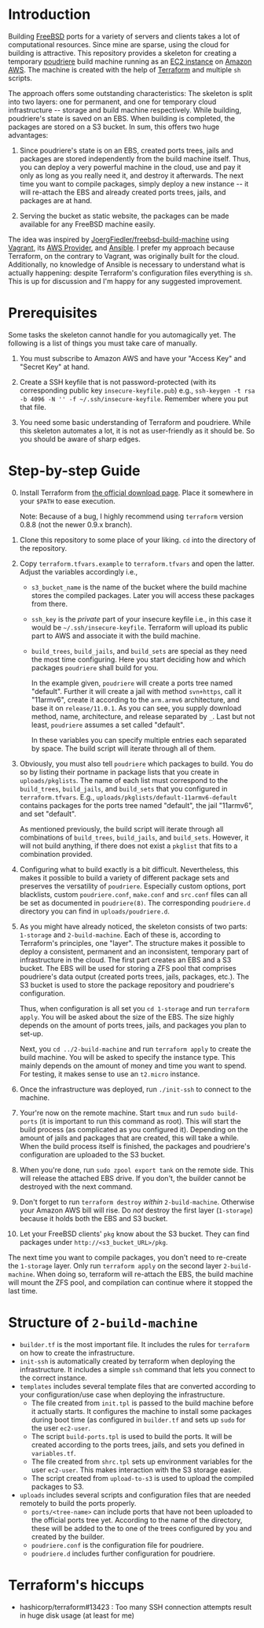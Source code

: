 # Introduction

Building [FreeBSD][4] ports for a variety of servers and clients takes
a lot of computational resources. Since mine are sparse, using the cloud
for building is attractive. This repository provides a skeleton for
creating a temporary [poudriere][1] build machine running as an [EC2
instance][2] on [Amazon AWS][3]. The machine is created with the help of
[Terraform][7] and multiple `sh` scripts.

The approach offers some outstanding characteristics: The skeleton is
split into two layers: one for permanent, and one for temporary cloud
infrastructure -- storage and build machine respectively. While building,
poudriere's state is saved on an EBS. When building is completed, the
packages are stored on a S3 bucket. In sum, this offers two huge
advantages:

1. Since poudriere's state is on an EBS, created ports trees, jails and
   packages are stored independently from the build machine itself. Thus,
   you can deploy a very powerful machine in the cloud, use and pay it
   only as long as you really need it, and destroy it afterwards. The next
   time you want to compile packages, simply deploy a new instance -- it
   will re-attach the EBS and already created ports trees, jails, and
   packages are at hand.

2. Serving the bucket as static website, the packages can be made
   available for any FreeBSD machine easily.

The idea was inspired by [JoergFiedler/freebsd-build-machine][5] using
[Vagrant][6], its [AWS Provider][9], and [Ansible][10]. I prefer my
approach because Terraform, on the contrary to Vagrant, was originally
built for the cloud. Additionally, no knowledge of Ansible is necessary to
understand what is actually happening: despite Terraform's configuration
files everything is `sh`. This is up for discussion and I'm happy for any
suggested improvement.

# Prerequisites

Some tasks the skeleton cannot handle for you automagically yet. The
following is a list of things you must take care of manually.

1. You must subscribe to Amazon AWS and have your "Access Key" and "Secret
   Key" at hand.

2. Create a SSH keyfile that is not password-protected (with its
   corresponding public key `insecure-keyfile.pub`) e.g., `ssh-keygen -t
   rsa -b 4096 -N '' -f ~/.ssh/insecure-keyfile`. Remember where you put
   that file.

3. You need some basic understanding of Terraform and poudriere. While
   this skeleton automates a lot, it is not as user-friendly as it should
   be. So you should be aware of sharp edges.

# Step-by-step Guide

0. Install Terraform from [the official download page][8]. Place it
   somewhere in your `$PATH` to ease execution.

   Note: Because of a bug, I highly recommend using `terraform` version
   0.8.8 (not the newer 0.9.x branch).

1. Clone this repository to some place of your liking. `cd` into the
   directory of the repository.

2. Copy `terraform.tfvars.example` to `terraform.tfvars` and open the
   latter. Adjust the variables accordingly i.e.,

   - `s3_bucket_name` is the name of the bucket where the build machine
     stores the compiled packages. Later you will access these packages
     from there.

   - `ssh_key` is the *private* part of your insecure keyfile i.e., in
     this case it would be `~/.ssh/insecure-keyfile`. Terraform will
     upload its public part to AWS and associate it with the build
     machine.

   - `build_trees`, `build_jails`, and `build_sets` are special as they
     need the most time configuring. Here you start deciding how and which
     packages `poudriere` shall build for you.

     In the example given, `poudriere` will create a ports tree named
     "default". Further it will create a jail with method `svn+https`,
     call it "11armv6", create it according to the `arm.armv6`
     architecture, and base it on `release/11.0.1`. As you can see, you
     supply download method, name, architecture, and release separated by
     `_`. Last but not least, `poudriere` assumes a set called "default".

     In these variables you can specify multiple entries each separated by
     space. The build script will iterate through all of them.

3. Obviously, you must also tell `poudriere` which packages to build. You
   do so by listing their portname in package lists that you create in
   `uploads/pkglists`. The name of each list must correspond to the
   `build_trees`, `build_jails`, and `build_sets` that you configured in
   `terraform.tfvars`. E.g., `uploads/pkglists/default-11armv6-default`
   contains packages for the ports tree named "default", the jail
   "11armv6", and set "default".

   As mentioned previously, the build script will iterate through all
   combinations of `build_trees`, `build_jails`, and `build_sets`.
   However, it will not build anything, if there does not exist
   a `pkglist` that fits to a combination provided.

4. Configuring what to build exactly is a bit difficult. Nevertheless,
   this makes it possible to build a variety of different package sets and
   preserves the versatility of `poudriere`. Especially custom options,
   port blacklists, custom `poudriere.conf`, `make.conf` and `src.conf`
   files can all be set as documented in `poudriere(8)`. The corresponding
   `poudriere.d` directory you can find in `uploads/poudriere.d`.

5. As you might have already noticed, the skeleton consists of two parts:
   `1-storage` and `2-build-machine`. Each of these is, according to
   Terraform's principles, one "layer". The structure makes it possible to
   deploy a consistent, permanent and an inconsistent, temporary part of
   infrastructure in the cloud. The first part creates an EBS and a S3
   bucket. The EBS will be used for storing a ZFS pool that comprises
   poudriere's data output (created ports trees, jails, packages, etc.).
   The S3 bucket is used to store the package repository and poudriere's
   configuration.

   Thus, when configuration is all set you `cd 1-storage` and run
   `terraform apply`. You will be asked about the size of the EBS. The
   size highly depends on the amount of ports trees, jails, and packages
   you plan to set-up.
   
   Next, you `cd ../2-build-machine` and run `terraform apply` to create
   the build machine. You will be asked to specify the instance type. This
   mainly depends on the amount of money and time you want to spend. For
   testing, it makes sense to use an `t2.micro` instance.

6. Once the infrastructure was deployed, run `./init-ssh` to connect to
   the machine.

7. Your're now on the remote machine. Start `tmux` and run `sudo
   build-ports` (it is important to run this command as root). This will
   start the build process (as complicated as you configured it).
   Depending on the amount of jails and packages that are created, this
   will take a while. When the build process itself is finished, the
   packages and poudriere's configuration are uploaded to the S3 bucket.

8. When you're done, run `sudo zpool export tank` on the remote side. This
   will release the attached EBS drive. If you don't, the builder cannot
   be destroyed with the next command.

9. Don't forget to run `terraform destroy` *within* `2-build-machine`.
   Otherwise your Amazon AWS bill will rise. Do *not* destroy the first
   layer (`1-storage`) because it holds both the EBS and S3 bucket.

10. Let your FreeBSD clients' `pkg` know about the S3 bucket. They can
    find packages under `http://<s3_bucket_URL>/pkg`.

The next time you want to compile packages, you don't need to re-create
the `1-storage` layer. Only run `terraform apply` on the second layer
`2-build-machine`. When doing so, terraform will re-attach the EBS, the
build machine will mount the ZFS pool, and compilation can continue where
it stopped the last time.

# Structure of `2-build-machine`

- `builder.tf` is the most important file. It includes the rules for
  `terraform` on how to create the infrastructure.
- `init-ssh` is automatically created by terraform when deploying the
  infrastructure. It includes a simple `ssh` command that lets you connect
  to the correct instance.
- `templates` includes several template files that are converted according
  to your configuration/use case when deploying the infrastructure.
    - The file created from `init.tpl` is passed to the build machine
      before it actually starts. It configures the machine to install some
      packages during boot time (as configured in `builder.tf` and sets up
      `sudo` for the user `ec2-user`.
    - The script `build-ports.tpl` is used to build the ports. It will be
      created according to the ports trees, jails, and sets you defined in
      `variables.tf`.
    - The file created from `shrc.tpl` sets up environment variables for
      the user `ec2-user`. This makes interaction with the S3 storage
      easier.
    - The script created from `upload-to-s3` is used to upload the
      compiled packages to S3.
- `uploads` includes several scripts and configuration files that are
  needed remotely to build the ports properly.
    - `ports/<tree-name>` can include ports that have not been uploaded to
      the official ports tree yet. According to the name of the directory,
      these will be added to the to one of the trees configured by you and
      created by the builder.
    - `poudriere.conf` is the configuration file for poudriere.
    - `poudriere.d` includes further configuration for poudriere.

# Terraform's hiccups

- hashicorp/terraform#13423 : Too many SSH connection attempts result in
  huge disk usage (at least for me)

[1]: https://github.com/freebsd/poudriere

[2]: https://aws.amazon.com/ec2/instance-types

[3]: https://aws.amazon.com

[4]: https://www.freebsd.org

[5]: https://github.com/JoergFiedler/freebsd-build-machine

[6]: https://www.vagrantup.com

[7]: https://www.terraform.io

[8]: https://www.terraform.io/downloads.html

[9]: https://github.com/mitchellh/vagrant-aws

[10]: https://ansible.com
